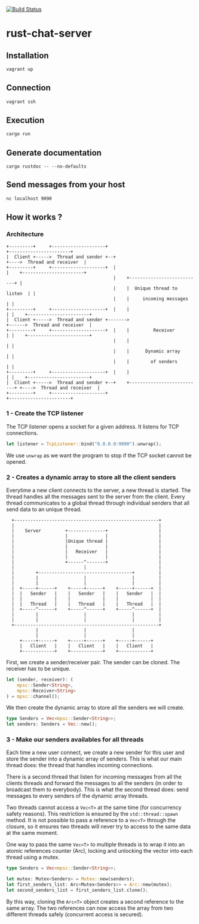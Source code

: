 [![Build Status](https://travis-ci.org/jean553/rust-chat-server.svg?branch=master)](https://travis-ci.org/jean553/rust-chat-server)

# rust-chat-server

## Installation

```bash
vagrant up
```

## Connection

```bash
vagrant ssh
```

## Execution

```bash
cargo run
```

## Generate documentation

```
cargo rustdoc -- --no-defaults
```

## Send messages from your host

```bash
nc localhost 9090
```

## How it works ?

### Architecture

```
+---------+     +--------------------+                                          +-----------------------+
|  Client +----->  Thread and sender +--+                                  +---->  Thread and receiver  |
+---------+     +--------------------+  |                                  |    +-----------------------+
                                        |    +---------------------------+ |
                                        |    |  Unique thread to listen  | |
                                        |    |     incoming messages     | |
+---------+     +--------------------+  |    |                           | |    +-----------------------+
|  Client +----->  Thread and sender +------->                           +------>  Thread and receiver  |
+---------+     +--------------------+  |    |         Receiver          | |    +-----------------------+
                                        |    |                           | |
                                        |    |      Dynamic array        | |
                                        |    |        of senders         | |
+---------+     +--------------------+  |    |                           | |    +-----------------------+
|  Client +----->  Thread and sender +--+    +---------------------------+ +---->  Thread and receiver  |
+---------+     +--------------------+                                          +-----------------------+
```

### 1 - Create the TCP listener

The TCP listener opens a socket for a given address.
It listens for TCP connections.

```rust
let listener = TcpListener::bind("0.0.0.0:9090").unwrap();
```

We use `unwrap` as we want the program to stop if the TCP socket cannot be opened.

### 2 - Creates a dynamic array to store all the client senders

Everytime a new client connects to the server, a new thread is started.
The thread handles all the messages sent to the server from the client.
Every thread communicates to a global thread through individual senders
that all send data to an unique thread.

```
  +------------------------------------------------------+
  |                                                      |
  |    Server         +--------------+                   |
  |                   |              |                   |
  |                   |Unique thread |                   |
  |                   |              |                   |
  |                   |   Receiver   |                   |
  |                   |              |                   |
  |                   +------^-------+                   |
  |                          |                           |
  |        +-----------------------------------+         |
  |        |                 |                 |         |
  |        |                 |                 |         |
  |  +-----+------+    +-----+------+    +-----+------+  |
  |  |   Sender   |    |   Sender   |    |   Sender   |  |
  |  |            |    |            |    |            |  |
  |  |   Thread   |    |   Thread   |    |   Thread   |  |
  |  +-----^------+    +-----^------+    +-----^------+  |
  |        |                 |                 |         |
  |        |                 |                 |         |
  +------------------------------------------------------+
           |                 |                 |
           |                 |                 |
     +-----+------+    +-----+------+    +-----+------+
     |   Client   |    |   Client   |    |   Client   |
     +------------+    +------------+    +------------+

```

First, we create a sender/receiver pair. The sender can be cloned.
The receiver has to be unique.

```rust
let (sender, receiver): (
    mpsc::Sender<String>,
    mpsc::Receiver<String>
) = mpsc::channel();
```

We then create the dynamic array to store all the senders we will create.

```rust
type Senders = Vec<mpsc::Sender<String>>;
let senders: Senders = Vec::new();
```

### 3 - Make our senders availables for all threads

Each time a new user connect, we create a new sender for this user
and store the sender into a dynamic array of senders.
This is what our main thread does: the thread that handles incoming connections.

There is a second thread that listen for incoming messages from all the clients
threads and forward the messages to all the senders (in order to broadcast them
to everybody).
This is what the second thread does: send messages to every senders
of the dynamic array threads.

Two threads cannot access a `Vec<T>` at the same time (for concurrency safety reasons).
This restriction is ensured by the `std::thread::spawn` method. It is not possible
to pass a reference to a `Vec<T>` through the closure, so it ensures two threads
will never try to access to the same data at the same moment.

One way to pass the same `Vec<T>` to multiple threads is to wrap it
into an atomic references counter (Arc), locking and unlocking the vector
into each thread using a mutex.

```rust
type Senders = Vec<mpsc::Sender<String>>;

let mutex: Mutex<Senders> = Mutex::new(senders);
let first_senders_list: Arc<Mutex<Senders>> = Arc::new(mutex);
let second_senders_list = first_senders_list.clone();
```

By this way, cloning the `Arc<T>` object creates a second reference
to the same array. The two references can now access the array
from two different threads safely (concurrent access is secured).
